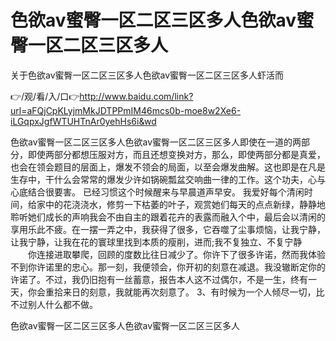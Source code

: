 # 色欲av蜜臀一区二区三区多人色欲av蜜臀一区二区三区多人
关于色欲av蜜臀一区二区三区多人色欲av蜜臀一区二区三区多人虾活而

👉/观/看/入/口👉http://www.baidu.com/link?url=aFQjCpKLyjmMkJDTPPmIM46mcs0b-moe8w2Xe6-iLGqpxJgfWTUHTnAr0yehHs6i&wd

色欲av蜜臀一区二区三区多人色欲av蜜臀一区二区三区多人即使在一道的两部分，即使两部分都想压服对方，而且还想变换对方，那么，即使两部分都是真爱，也会在领会题目的层面上，爆发不领会的局面，以至会爆发曲解。这也即是在凡是生存中，干什么会常常的爆发少许如锅碗瓢盆交响曲一律的工作。这个功夫，心与心底结合很要害。
已经习惯这个时候醒来与早晨道声早安。
我爱好每个清闲时间，给家中的花浇浇水，修剪一下枯萎的叶子，观赏她们每天的点点新绿，静静地聆听她们成长的声响我会不由自主的跟着花卉的表露而融入个中，最后会以清闲的享用乐此不疲。在一摆一弄之中，我获得了很多，它吞噬了尘事烦恼，让我宁静，让我宁静，让我在花的寰球里找到本质的瘦削，进而;我不复独立、不复宁静
　　你连接进取攀爬，回顾的度数比往日减少了。你许下了很多许诺，然而我体验不到你许诺里的忠心。那一刻，我便领会，你开初的刻意在减退。我没辙断定你的许诺了。不过，我仍旧抱有一丝蓄意，报告本人这不过偶尔，不是一生，终有一天，你会重拾来日的刻意，我就能再次刻意了。
	3、有时候为一个人倾尽一切，比不过别人什么都不做。

色欲av蜜臀一区二区三区多人色欲av蜜臀一区二区三区多人
